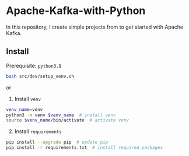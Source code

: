 # Apache-Kafka-with-Python
In this repository, I create simple projects from to get started with Apache Kafka.

## Install
Prerequisite: `python3.9`
```bash
bash src/dev/setup_venv.sh
```
or
1. Install `venv`
```bash
venv_name=venv
python3 -m venv $venv_name  # install venv
source $venv_name/bin/activate  # activate venv
```
2. Install `requirements`
```bash
pip install --upgrade pip  # update pip
pip install -r requirements.txt  # install required packages
```
